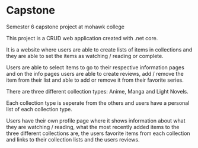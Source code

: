 # Capstone
Semester 6 capstone project at mohawk college

This project is a CRUD web application created with .net core.

It is a website where users are able to create lists of items in collections and they are able to set the items as watching / reading or complete.

Users are able to select items to go to their respective information pages and on the info pages users are able to create reviews, add / remove the item from their list and able to add or remove it from their favorite series.

There are three different collection types: Anime, Manga and Light Novels.

Each collection type is seperate from the others and users have a personal list of each collection type.

Users have their own profile page where it shows information about what they are watching / reading, what the most recently added items to the three different collections are, the users favorite items from each collection and links to their collection lists and the users reviews.
